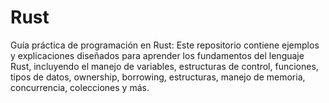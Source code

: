 # Rust
Guía práctica de programación en Rust: Este repositorio contiene ejemplos y explicaciones diseñados para aprender los fundamentos del lenguaje Rust, incluyendo el manejo de variables, estructuras de control, funciones, tipos de datos, ownership, borrowing, estructuras, manejo de memoria, concurrencia, colecciones y más.
